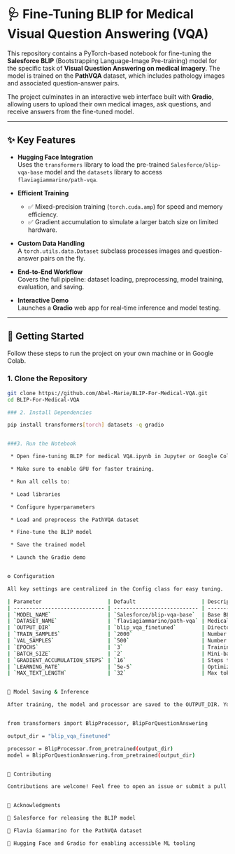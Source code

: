 # 🩺 Fine-Tuning BLIP for Medical Visual Question Answering (VQA)

This repository contains a PyTorch-based notebook for fine-tuning the **Salesforce BLIP** (Bootstrapping Language-Image Pre-training) model for the specific task of **Visual Question Answering on medical imagery**. The model is trained on the **PathVQA** dataset, which includes pathology images and associated question-answer pairs.

The project culminates in an interactive web interface built with **Gradio**, allowing users to upload their own medical images, ask questions, and receive answers from the fine-tuned model.

---

## ✨ Key Features

- **Hugging Face Integration**  
  Uses the `transformers` library to load the pre-trained `Salesforce/blip-vqa-base` model and the `datasets` library to access `flaviagiammarino/path-vqa`.

- **Efficient Training**
  - ✅ Mixed-precision training (`torch.cuda.amp`) for speed and memory efficiency.
  - ✅ Gradient accumulation to simulate a larger batch size on limited hardware.

- **Custom Data Handling**  
  A `torch.utils.data.Dataset` subclass processes images and question-answer pairs on the fly.

- **End-to-End Workflow**  
  Covers the full pipeline: dataset loading, preprocessing, model training, evaluation, and saving.

- **Interactive Demo**  
  Launches a **Gradio** web app for real-time inference and model testing.

---

## 🚀 Getting Started

Follow these steps to run the project on your own machine or in Google Colab.

### 1. Clone the Repository

```bash
git clone https://github.com/Abel-Marie/BLIP-For-Medical-VQA.git
cd BLIP-For-Medical-VQA

### 2. Install Dependencies 

pip install transformers[torch] datasets -q gradio


###3. Run the Notebook

 * Open fine-tuning BLIP for medical VQA.ipynb in Jupyter or Google Colab.

 * Make sure to enable GPU for faster training.

 * Run all cells to:

 * Load libraries

 * Configure hyperparameters

 * Load and preprocess the PathVQA dataset

 * Fine-tune the BLIP model

 * Save the trained model

 * Launch the Gradio demo


⚙️ Configuration

All key settings are centralized in the Config class for easy tuning.

| Parameter                     | Default                     | Description                            |
| ----------------------------- | --------------------------- | -------------------------------------- |
| `MODEL_NAME`                  | `Salesforce/blip-vqa-base`  | Base BLIP model from Hugging Face      |
| `DATASET_NAME`                | `flaviagiammarino/path-vqa` | Medical VQA dataset                    |
| `OUTPUT_DIR`                  | `blip_vqa_finetuned`        | Directory to save fine-tuned model     |
| `TRAIN_SAMPLES`               | `2000`                      | Number of training examples            |
| `VAL_SAMPLES`                 | `500`                       | Number of validation examples          |
| `EPOCHS`                      | `3`                         | Training epochs                        |
| `BATCH_SIZE`                  | `2`                         | Mini-batch size                        |
| `GRADIENT_ACCUMULATION_STEPS` | `16`                        | Steps to accumulate gradients          |
| `LEARNING_RATE`               | `5e-5`                      | Optimizer learning rate                |
| `MAX_TEXT_LENGTH`             | `32`                        | Max token length for questions/answers |


💾 Model Saving & Inference

After training, the model and processor are saved to the OUTPUT_DIR. You can reload them like this:


from transformers import BlipProcessor, BlipForQuestionAnswering

output_dir = "blip_vqa_finetuned"

processor = BlipProcessor.from_pretrained(output_dir)
model = BlipForQuestionAnswering.from_pretrained(output_dir)


🤝 Contributing

Contributions are welcome! Feel free to open an issue or submit a pull request for bug fixes, new features, or improvements.


🙏 Acknowledgments

🧠 Salesforce for releasing the BLIP model

📸 Flavia Giammarino for the PathVQA dataset

🧰 Hugging Face and Gradio for enabling accessible ML tooling